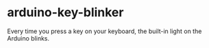 # arduino-key-blinker
Every time you press a key on your keyboard, the built-in light on the Arduino blinks.
